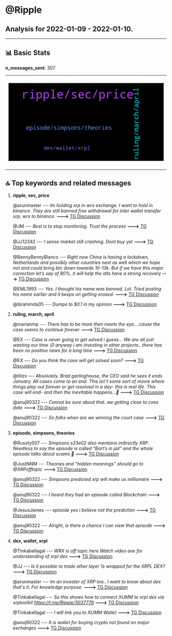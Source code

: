 # **@Ripple**
 ## Analysis for **2022-01-09** - **2022-01-10**.

---

## 📊 **Basic Stats**

**n_messages_sent**: 307

---
![wordcloud](Ripple_1Days_wordcloud.png)

---


## 🔝 **Top keywords and related messages**

1. **ripple, sec, price**

    @arunmaster --- *Im holding xrp in wrx exchange. I want to hold in binance. They are still banned free withdrawal for inter wallet transfer xrp, wrx to binance.* **--->** [TG Discussion](https://t.me/Ripple/3037798)

    @JM --- *Best is to stop monitoring. Trust the process* **--->** [TG Discussion](https://t.me/Ripple/3038247)

    @JJ12342 --- *I sense market still crashing. Dont buy yet* **--->** [TG Discussion](https://t.me/Ripple/3038131)

    @BennyBennyBlanco --- *Right now China is having a lockdown, Netherlands and possibly other countries next as well which we hope not and could bring btc down towards 10-13k. But if we have this major correction let’s say of 80%, it will help the alts have a strong recovery* **--->** [TG Discussion](https://t.me/Ripple/3037288)

    @EML1993 --- *Yes. I thought his name was banned. Lol. Tried posting his name earlier and it keeps on getting erased.* **--->** [TG Discussion](https://t.me/Ripple/3037617)

    @ibrahimda35 --- *Dumps to $0.1 in my opinion* **--->** [TG Discussion](https://t.me/Ripple/3037459)

2. **ruling, march, april**

    @marianmp --- *There has to be more then meets the eye....cause the case seems to continue forever* **--->** [TG Discussion](https://t.me/Ripple/3037251)

    @EX --- *Case is never going to get solved i guess... We are all just wasting our time 😣 anyway i am investing in other projects.. there has been no positive news for a long time* **--->** [TG Discussion](https://t.me/Ripple/3037256)

    @EX --- *Do you think the case will get solved soon?* **--->** [TG Discussion](https://t.me/Ripple/3037244)

    @tilizs --- *Absolutely. Brad garlinghouse, the CEO said he sees it ends January. All cases come to an end. This isn’t some sort of movie where things play out forever or get resolved in a day- this is real life. This case will end- and then the inevitable happens…🚀* **--->** [TG Discussion](https://t.me/Ripple/3037267)

    @anuj90322 --- *Cannot be sure about that..we getting close to case date* **--->** [TG Discussion](https://t.me/Ripple/3038219)

    @anuj90322 --- *So folks when are we winning the court case* **--->** [TG Discussion](https://t.me/Ripple/3037699)

3. **episode, simpsons, theories**

    @Russty007 --- *Simpsons s33e02 also mentions indirectly XRP. Needless to say the episode is called “Bart’s in jail” and the whole episode talks about scams 🧐* **--->** [TG Discussion](https://t.me/Ripple/3037827)

    @JustNNM --- *Theories and “hidden meanings” should go to @XRPofftopic* **--->** [TG Discussion](https://t.me/Ripple/3037850)

    @anuj90322 --- *Simpsons predicted xrp will make us millionaire* **--->** [TG Discussion](https://t.me/Ripple/3037704)

    @anuj90322 --- *I heard they had an episode called Blockchain* **--->** [TG Discussion](https://t.me/Ripple/3037708)

    @JesusJames --- *episode yes i believe not the prediction* **--->** [TG Discussion](https://t.me/Ripple/3037710)

    @anuj90322 --- *Alright, is there a chance I can view that episode* **--->** [TG Discussion](https://t.me/Ripple/3037711)

4. **dex, wallet, xrpl**

    @Tinkabellagal --- *WRX is off topic here Watch video ave for understanding of xrpl dex* **--->** [TG Discussion](https://t.me/Ripple/3037788)

    @JJ --- *Is it possible to trade other layer 1s wrapped for the XRPL DEX?* **--->** [TG Discussion](https://t.me/Ripple/3037824)

    @arunmaster --- *Im an invester of XRP too.. I want to know about dex that's it. For knowledge purpose.* **--->** [TG Discussion](https://t.me/Ripple/3037789)

    @Tinkabellagal --- *So this shows how to connect XUMM to xrpl dex via xrptoolkit  https://t.me/Ripple/3037779* **--->** [TG Discussion](https://t.me/Ripple/3037822)

    @Tinkabellagal --- *I will link you to XUMM Wallet* **--->** [TG Discussion](https://t.me/Ripple/3037806)

    @anuj90322 --- *It is wallet for buying crypto not found on major exchanges* **--->** [TG Discussion](https://t.me/Ripple/3037774)

